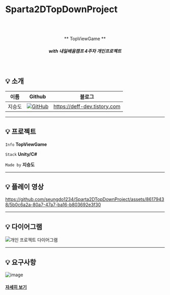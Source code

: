 # Sparta2DTopDownProject


<br/>
<br/>

<p align="center"> ** TopViewGame **  </p>

##### <p align="center"> <b> _with 내일배움캠프 4주차 개인프로젝트_ </b>


<br/>

## :bulb: 소개
| 이름  | Github|블로그|
|-----|---|---|
| 지승도 | <a href="https://github.com/seungdo1234">![GitHub](https://img.shields.io/badge/github-%23121011.svg?style=for-the-badge&logo=github&logoColor=white)</a>|https://deff-dev.tistory.com
---

## :bulb: 프로젝트  

 `Info` **TopViewGame**

 `Stack` **Unity/C#**   

 `Made by` **지승도** 
 

---

## :bulb: 플레이 영상


https://github.com/seungdo1234/Sparta2DTopDownProject/assets/86179438/5b0c6a2a-80a7-47a7-ba16-b803692e3f30


---


## :bulb: 다이어그램

![개인 프로젝트 다이어그램](https://github.com/seungdo1234/Sparta2DTopDownProject/assets/86179438/aeb206b3-aa7b-4c97-a452-db55810b6bbb)


--- 

## :bulb: 요구사항

![image](https://github.com/seungdo1234/Sparta2DTopDownProject/assets/86179438/c273fc5c-e59c-46e0-96f6-002e09ed6c5c)
#### [자세히 보기](https://teamsparta.notion.site/Chapter-3-1-Unity-37bc953a8c8d4ccbb6eaba90ae16e237)
